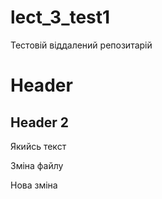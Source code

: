 # lect_3_test1
Тестовій віддалений репозитарій

# Header

## Header 2

Якийсь текст


Зміна файлу

Нова зміна
